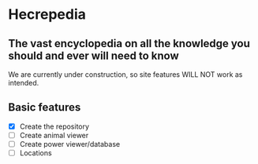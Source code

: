 # Hecrepedia
The vast encyclopedia on all the knowledge you should and ever will need to know
---
We are currently under construction, so site features WILL NOT work as intended.
## Basic features
- [x] Create the repository
- [ ] Create animal viewer
- [ ] Create power viewer/database
- [ ] Locations
